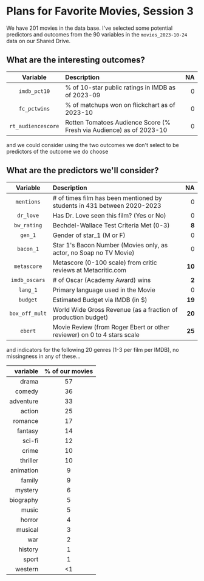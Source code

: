 # Plans for Favorite Movies, Session 3

We have 201 movies in the data base. I've selected some potential predictors and outcomes from the 90 variables in the `movies_2023-10-24` data on our Shared Drive.

## What are the interesting outcomes?

Variable | Description | NA
:-------------: | :------------------------------------------------------------------ | ---:
`imdb_pct10` | % of 10-star public ratings in IMDB as of 2023-09 | 0
`fc_pctwins` | % of matchups won on flickchart as of 2023-10 | 0
`rt_audiencescore` | Rotten Tomatoes Audience Score (% Fresh via Audience) as of 2023-10 | 0

and we could consider using the two outcomes we don't select to be predictors of the outcome we do choose

## What are the predictors we'll consider?

Variable | Description | NA
:-------------: | :------------------------------------------------------------------ | ---:
`mentions` | # of times film has been mentioned by students in 431 between 2020-2023 | 0
`dr_love` | Has Dr. Love seen this film? (Yes or No) | 0
`bw_rating` | Bechdel-Wallace Test Criteria Met (0-3) | **8**
`gen_1` | Gender of star_1 (M or F) | 0
`bacon_1` | Star 1's Bacon Number (Movies only, as actor, no Soap no TV Movie) | 0
`metascore` | Metascore (0-100 scale) from critic reviews at Metacritic.com | **10**
`imdb_oscars` | # of Oscar (Academy Award) wins | **2**
`lang_1` | Primary language used in the Movie | 0
`budget` | Estimated Budget via IMDB (in $) | **19**
`box_off_mult` | World Wide Gross Revenue (as a fraction of production budget) | **20**
`ebert` | Movie Review (from Roger Ebert or other reviewer) on 0 to 4 stars scale | **25**



and indicators for the following 20 genres (1-3 per film per IMDB), no missingness in any of these...

variable | % of our movies
---------: | :----------:
drama | 57
comedy | 36
adventure | 33
action | 25
romance | 17
fantasy | 14
sci-fi | 12
crime | 10
thriller | 10
animation | 9
family | 9
mystery | 6
biography | 5
music | 5
horror | 4
musical | 3
war | 2
history | 1
sport | 1
western | <1


